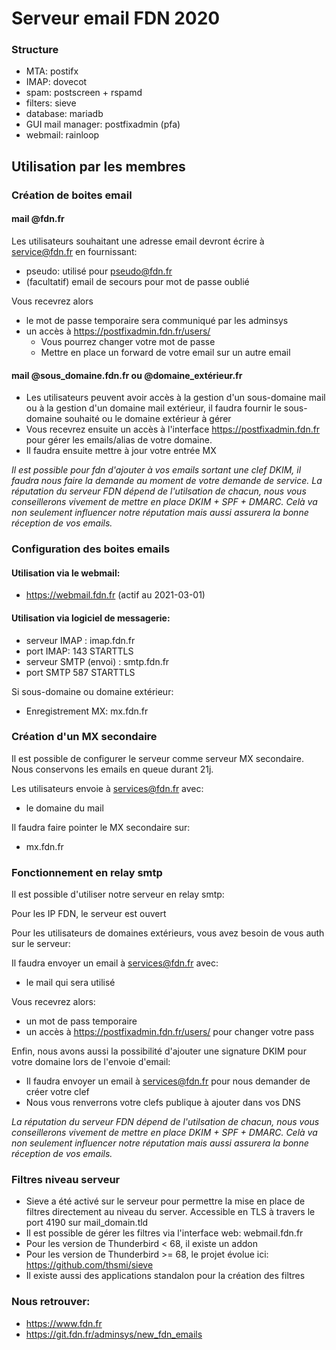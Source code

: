 # Serveur email FDN 2020

### Structure
* MTA: postifx
* IMAP: dovecot
* spam: postscreen + rspamd
* filters: sieve
* database: mariadb
* GUI mail manager: postfixadmin (pfa)
* webmail: rainloop

## **Utilisation par les membres**

### Création de boites email

#### mail @fdn.fr

Les utilisateurs souhaitant une adresse email devront écrire à service@fdn.fr en fournissant:

* pseudo: utilisé pour pseudo@fdn.fr
* (facultatif) email de secours pour mot de passe oublié

Vous recevrez alors
* le mot de passe temporaire sera communiqué par les adminsys
* un accès à https://postfixadmin.fdn.fr/users/
  * Vous pourrez changer votre mot de passe
  * Mettre en place un forward de votre email sur un autre email

#### mail @sous_domaine.fdn.fr ou @domaine_extérieur.fr

* Les utilisateurs peuvent avoir accès à la gestion d'un sous-domaine mail ou à la gestion d'un domaine mail extérieur, il faudra fournir le sous-domaine souhaité ou le domaine extérieur à gérer
* Vous recevrez ensuite un accès à l'interface https://postfixadmin.fdn.fr pour gérer les emails/alias de votre domaine.
* Il faudra ensuite mettre à jour votre entrée MX

*Il est possible pour fdn d'ajouter à vos emails sortant une clef DKIM, il faudra nous faire la demande au moment de votre demande de service.*
*La réputation du serveur FDN dépend de l'utilsation de chacun, nous vous conseillerons vivement de mettre en place DKIM + SPF + DMARC. Celà va non seulement influencer notre réputation mais aussi assurera la bonne réception de vos emails.*

### Configuration des boites emails

#### Utilisation via le webmail:

* https://webmail.fdn.fr (actif au 2021-03-01)

#### Utilisation via logiciel de messagerie:

* serveur IMAP : imap.fdn.fr
* port IMAP: 143 STARTTLS
* serveur SMTP (envoi) : smtp.fdn.fr
* port SMTP 587 STARTTLS

Si sous-domaine ou domaine extérieur:
* Enregistrement MX: mx.fdn.fr

### Création d'un MX secondaire

Il est possible de configurer le serveur comme serveur MX secondaire.
Nous conservons les emails en queue durant 21j.

Les utilisateurs envoie à services@fdn.fr avec:
* le domaine du mail

Il faudra faire pointer le MX secondaire sur:
* mx.fdn.fr

### Fonctionnement en relay smtp

Il est possible d'utiliser notre serveur en relay smtp:

Pour les IP FDN, le serveur est ouvert

Pour les utilisateurs de domaines extérieurs, vous avez besoin de vous auth sur le serveur:

Il faudra envoyer un email à services@fdn.fr avec:
* le mail qui sera utilisé

Vous recevrez alors:
* un mot de pass temporaire
* un accès à https://postfixadmin.fdn.fr/users/ pour changer votre pass

Enfin, nous avons aussi la possibilité d'ajouter une signature DKIM pour votre domaine lors de l'envoie d'email:

* Il faudra envoyer un email à services@fdn.fr pour nous demander de créer votre clef
* Nous vous renverrons votre clefs publique à ajouter dans vos DNS

*La réputation du serveur FDN dépend de l'utilsation de chacun, nous vous conseillerons vivement de mettre en place DKIM + SPF + DMARC. Celà va non seulement influencer notre réputation mais aussi assurera la bonne réception de vos emails.*

### Filtres niveau serveur

* Sieve a été activé sur le serveur pour permettre la mise en place de filtres directement au niveau du server. Accessible en TLS à travers le port 4190 sur mail_domain.tld
* Il est possible de gérer les filtres via l'interface web: webmail.fdn.fr
* Pour les version de Thunderbird < 68, il existe un addon
* Pour les version de Thunderbird >= 68, le projet évolue ici: https://github.com/thsmi/sieve
* Il existe aussi des applications standalon pour la création des filtres

### Nous retrouver:

* https://www.fdn.fr
* https://git.fdn.fr/adminsys/new_fdn_emails
